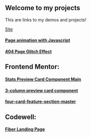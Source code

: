 ## Welcome to my projects
This are links to my demos and projects!

[Site](https://simocava.github.io/Projects/)

#### [Page animation with Javascript](https://simocava.github.io/Projects/page-animation-with-javascript) 
#### [404 Page Glitch Effect](https://simocava.github.io/Projects/404_page_glitch_effect)

## Frontend Mentor:
#### [Stats Preview Card Component Main](https://simocava.github.io/Projects/stats-preview-card-component-main)
#### [3-column preview card component](https://simocava.github.io/Projects/3-column-preview-card-component-main)
#### [four-card-feature-section-master](https://simocava.github.io/Projects/four-card-feature-section-master)

## Codewell:
#### [Fiber Landing Page](https://simocava.github.io/Projects/fiber-landing-page)
